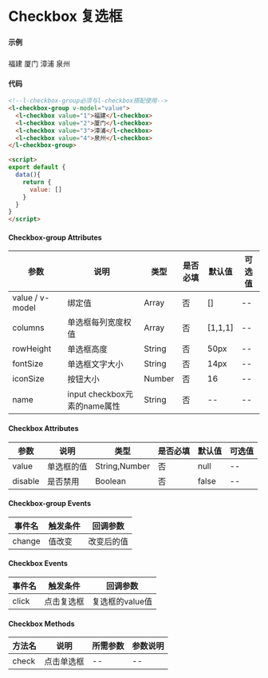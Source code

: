 # Checkbox 复选框

### 

#### 示例
###
<l-checkbox-group v-model="value">
<l-checkbox value="1">福建</l-checkbox>
<l-checkbox value="2">厦门</l-checkbox>
<l-checkbox value="3">漳浦</l-checkbox>
<l-checkbox value="4">泉州</l-checkbox>
</l-checkbox-group>

<script>
export default {
  data(){
    return {
      value: []
    }
  }
}
</script>

#### 代码
```html
<!--l-checkbox-group必须与l-checkbox搭配使用-->
<l-checkbox-group v-model="value">
  <l-checkbox value="1">福建</l-checkbox>
  <l-checkbox value="2">厦门</l-checkbox>
  <l-checkbox value="3">漳浦</l-checkbox>
  <l-checkbox value="4">泉州</l-checkbox>
</l-checkbox-group>

<script>
export default {
  data(){
    return {
      value: []
    }
  }
}
</script>
```

#### Checkbox-group Attributes
| 参数 | 说明 | 类型 | 是否必填 | 默认值 | 可选值 |
| ---  | --- | ---  | ---      | ---   | ---   |
| value / v-model | 绑定值 | Array | 否 | [] | -- |
| columns | 单选框每列宽度权值 | Array | 否 | [1,1,1] | -- |
| rowHeight | 单选框高度 | String | 否 | 50px | -- |
| fontSize | 单选框文字大小 | String | 否 | 14px | -- |
| iconSize | 按钮大小 | Number | 否 | 16 | -- |
| name | input checkbox元素的name属性 | String | 否 | -- | -- |


#### Checkbox Attributes
| 参数 | 说明 | 类型 | 是否必填 | 默认值 | 可选值 |
| ---  | --- | ---  | ---      | ---   | ---   |
| value | 单选框的值 | String,Number | 否 | null | -- |
| disable | 是否禁用 | Boolean | 否 | false | -- |


#### Checkbox-group Events
| 事件名 | 触发条件 | 回调参数 |
|  ---  | ---  | ---  | 
| change | 值改变 | 改变后的值 |


#### Checkbox Events
| 事件名 | 触发条件 | 回调参数 |
|  ---  | ---  | ---  | 
| click | 点击复选框 | 复选框的value值 |


#### Checkbox Methods
| 方法名 | 说明 | 所需参数 | 参数说明 |
|  ---  | ---  | ---  | --- |
| check | 点击单选框 | --  | -- |
